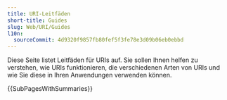 ```yaml
---
title: URI-Leitfäden
short-title: Guides
slug: Web/URI/Guides
l10n:
  sourceCommit: 4d9320f9857fb80fef5f3fe78e3d09b06eb0ebbd
---
```


Diese Seite listet Leitfäden für URIs auf.
Sie sollen Ihnen helfen zu verstehen, wie URIs funktionieren, die verschiedenen Arten von URIs und wie Sie diese in Ihren Anwendungen verwenden können.

{{SubPagesWithSummaries}}

